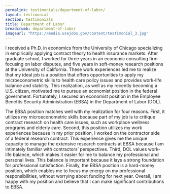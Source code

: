 ```yaml
---
permalink: testimonials/department-of-labor/
layout: testimonial
section: testimonials
title: Department of Labor
breadcrumb: department-of-labor
imageurl: "https://media.usajobs.gov/content/testimonial_3.jpg"
---
```


I received a Ph.D. in economics from the University of Chicago specializing in empirically applying contract theory to
health insurance markets. After graduate school, I worked for three years in an economic consulting firm focusing on
labor disputes, and five years in soft-money research positions at the University of California.
These work experiences led me to realize that my ideal job is a position that offers opportunities to apply my
microeconometric skills to health care policy issues and provides work-life balance and stability.
This realization, as well as my recently becoming a U.S. citizen, motivated me to pursue an economist position in the
federal government. Fortunately, I secured an economist position in the Employee Benefits Security Administration (EBSA)
in the Department of Labor (DOL).

The EBSA position matches well with my realization for four reasons. First, it utilizes my microeconometric skills
because part of my job is to critique contract research on health care issues, such as workplace wellness programs and
elderly care. Second, this position utilizes my work experiences because in my prior position, I worked on the
contractor side of a federal research contract. This experience gives me the unique capacity to manage the extensive
research contracts at EBSA because I am intimately
familiar with contractors’ perspectives. Third, DOL values work-life balance, which makes it easier for me to balance my
professional and personal lives.
This balance is important because it lays a strong foundation for professional satisfaction. Finally, the EBSA position
is a hard-money position, which enables me to focus my energy on my professional responsibilities, without worrying
about funding for next year. Overall, I am happy with my position and believe that I can make significant contributions
to EBSA.